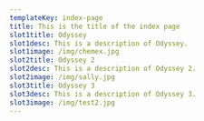```yaml
---
templateKey: index-page
title: This is the title of the index page
slot1title: Odyssey
slot1desc: This is a description of Odyssey.
slot1image: /img/chemex.jpg
slot2title: Odyssey 2
slot2desc: This is a description of Odyssey 2.
slot2image: /img/sally.jpg
slot3title: Odyssey 3
slot3desc: This is a description of Odyssey 3.
slot3image: /img/test2.jpg
---
```



